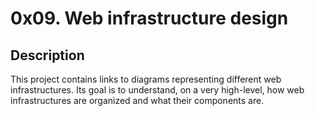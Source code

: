 # 0x09. Web infrastructure design

## Description

This project contains links to diagrams representing different web infrastructures.
Its goal is to understand, on a very high-level, how web infrastructures are organized and what their components are.
